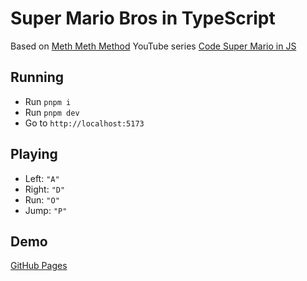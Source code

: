 # Super Mario Bros in TypeScript

Based on [Meth Meth Method](https://www.youtube.com/MethMethMethod) YouTube series [Code Super Mario in JS](https://www.youtube.com/playlist?list=PLS8HfBXv9ZWWe8zXrViYbIM2Hhylx8DZx)

## Running

- Run `pnpm i`
- Run `pnpm dev`
- Go to `http://localhost:5173`

## Playing

- Left: `"A"`
- Right: `"D"`
- Run: `"O"`
- Jump: `"P"`

## Demo

[GitHub Pages](https://johannesfeige.github.io/super-mario-ts/)
